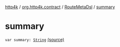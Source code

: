[http4k](../../index.md) / [org.http4k.contract](../index.md) / [RouteMetaDsl](index.md) / [summary](./summary.md)

# summary

`var summary: `[`String`](https://kotlinlang.org/api/latest/jvm/stdlib/kotlin/-string/index.html) [(source)](https://github.com/http4k/http4k/blob/master/http4k-contract/src/main/kotlin/org/http4k/contract/routeMeta.kt#L31)